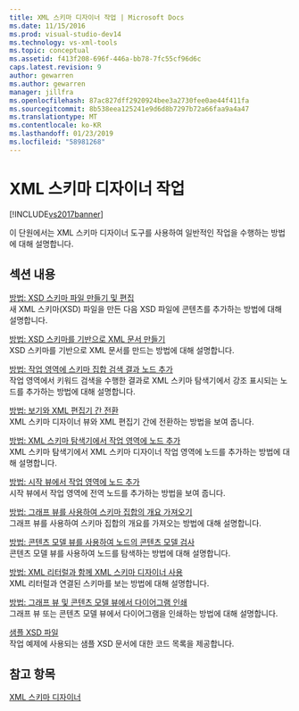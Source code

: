 ```yaml
---
title: XML 스키마 디자이너 작업 | Microsoft Docs
ms.date: 11/15/2016
ms.prod: visual-studio-dev14
ms.technology: vs-xml-tools
ms.topic: conceptual
ms.assetid: f413f208-696f-446a-bb78-7fc55cf96d6c
caps.latest.revision: 9
author: gewarren
ms.author: gewarren
manager: jillfra
ms.openlocfilehash: 87ac827dff2920924bee3a2730fee0ae44f411fa
ms.sourcegitcommit: 8b538eea125241e9d6d8b7297b72a66faa9a4a47
ms.translationtype: MT
ms.contentlocale: ko-KR
ms.lasthandoff: 01/23/2019
ms.locfileid: "58981268"
---
```

# <a name="xml-schema-designer-tasks"></a>XML 스키마 디자이너 작업
[!INCLUDE[vs2017banner](../includes/vs2017banner.md)]

  
이 단원에서는 XML 스키마 디자이너 도구를 사용하여 일반적인 작업을 수행하는 방법에 대해 설명합니다.  
  
## <a name="in-this-section"></a>섹션 내용  
 [방법: XSD 스키마 파일 만들기 및 편집](../xml-tools/how-to-create-and-edit-an-xsd-schema-file.md)  
 새 XML 스키마(XSD) 파일을 만든 다음 XSD 파일에 콘텐츠를 추가하는 방법에 대해 설명합니다.  
  
 [방법: XSD 스키마를 기반으로 XML 문서 만들기](../xml-tools/how-to-create-an-xml-document-based-on-an-xsd-schema.md)  
 XSD 스키마를 기반으로 XML 문서를 만드는 방법에 대해 설명합니다.  
  
 [방법: 작업 영역에 스키마 집합 검색 결과 노드 추가](../xml-tools/how-to-add-schema-set-search-result-nodes-to-the-workspace.md)  
 작업 영역에서 키워드 검색을 수행한 결과로 XML 스키마 탐색기에서 강조 표시되는 노드를 추가하는 방법에 대해 설명합니다.  
  
 [방법: 보기와 XML 편집기 간 전환](../xml-tools/how-to-switch-between-views-and-the-xml-editor.md)  
 XML 스키마 디자이너 뷰와 XML 편집기 간에 전환하는 방법을 보여 줍니다.  
  
 [방법: XML 스키마 탐색기에서 작업 영역에 노드 추가](../xml-tools/how-to-add-nodes-to-the-workspace-from-the-xml-schema-explorer.md)  
 XML 스키마 탐색기에서 XML 스키마 디자이너 작업 영역에 노드를 추가하는 방법에 대해 설명합니다.  
  
 [방법: 시작 뷰에서 작업 영역에 노드 추가](../xml-tools/how-to-add-nodes-to-the-workspace-from-the-start-view.md)  
 시작 뷰에서 작업 영역에 전역 노드를 추가하는 방법을 보여 줍니다.  
  
 [방법: 그래프 뷰를 사용하여 스키마 집합의 개요 가져오기](../xml-tools/how-to-get-an-overview-of-a-schema-set-using-the-graph-view.md)  
 그래프 뷰를 사용하여 스키마 집합의 개요를 가져오는 방법에 대해 설명합니다.  
  
 [방법: 콘텐츠 모델 뷰를 사용하여 노드의 콘텐츠 모델 검사](../xml-tools/how-to-examine-the-content-model-of-nodes-using-the-content-model-view.md)  
 콘텐츠 모델 뷰를 사용하여 노드를 탐색하는 방법에 대해 설명합니다.  
  
 [방법: XML 리터럴과 함께 XML 스키마 디자이너 사용](../xml-tools/how-to-use-the-xml-schema-designer-with-xml-literals.md)  
 XML 리터럴과 연결된 스키마를 보는 방법에 대해 설명합니다.  
  
 [방법: 그래프 뷰 및 콘텐츠 모델 뷰에서 다이어그램 인쇄](../xml-tools/how-to-print-diagrams-from-the-graph-view-and-the-content-model-view.md)  
 그래프 뷰 또는 콘텐츠 모델 뷰에서 다이어그램을 인쇄하는 방법에 대해 설명합니다.  
  
 [샘플 XSD 파일](../xml-tools/sample-xsd-files.md)  
 작업 예제에 사용되는 샘플 XSD 문서에 대한 코드 목록을 제공합니다.  
  
## <a name="see-also"></a>참고 항목  
 [XML 스키마 디자이너](../xml-tools/xml-schema-designer.md)
